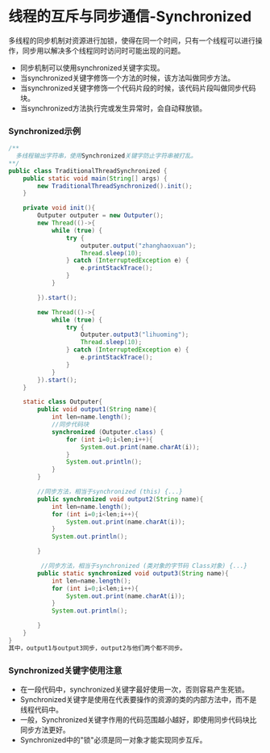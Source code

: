 # 线程的互斥与同步通信-Synchronized
多线程的同步机制对资源进行加锁，使得在同一个时间，只有一个线程可以进行操作，同步用以解决多个线程同时访问时可能出现的问题。
- 同步机制可以使用synchronized关键字实现。
- 当synchronized关键字修饰一个方法的时候，该方法叫做同步方法。
- 当synchronized关键字修饰一个代码片段的时候，该代码片段叫做同步代码块。
- 当synchronized方法执行完或发生异常时，会自动释放锁。
### Synchronized示例
```java
/**
  多线程输出字符串，使用Synchronized关键字防止字符串被打乱。
**/
public class TraditionalThreadSynchronized {
    public static void main(String[] args) {
        new TraditionalThreadSynchronized().init();
    }

    private void init(){
        Outputer outputer = new Outputer();
        new Thread(()->{
            while (true) {
                try {
                    outputer.output("zhanghaoxuan");
                    Thread.sleep(10);
                } catch (InterruptedException e) {
                    e.printStackTrace();
                }
            }

        }).start();

        new Thread(()->{
            while (true) {
                try {
                    Outputer.output3("lihuoming");
                    Thread.sleep(10);
                } catch (InterruptedException e) {
                    e.printStackTrace();
                }
            }
        }).start();
    }

    static class Outputer{
        public void output1(String name){
            int len=name.length();
            //同步代码块
            synchronized (Outputer.class) {
                for (int i=0;i<len;i++){
                    System.out.print(name.charAt(i));
                }
                System.out.println();
            }
        }

        //同步方法，相当于synchronized (this) {...}
        public synchronized void output2(String name){
            int len=name.length();
            for (int i=0;i<len;i++){
                System.out.print(name.charAt(i));
            }
            System.out.println();

        }

         //同步方法，相当于synchronized (类对象的字节码 Class对象) {...}
        public static synchronized void output3(String name){
            int len=name.length();
            for (int i=0;i<len;i++){
                System.out.print(name.charAt(i));
            }
            System.out.println();

        }
    }
}
其中，output1与output3同步，output2与他们两个都不同步。
```
### Synchronized关键字使用注意
- 在一段代码中，synchronized关键字最好使用一次，否则容易产生死锁。
- Synchronized关键字是使用在代表要操作的资源的类的内部方法中，而不是线程代码中。
- 一般，Synchronized关键字作用的代码范围越小越好，即使用同步代码块比同步方法更好。
- Synchronized中的"锁"必须是同一对象才能实现同步互斥。